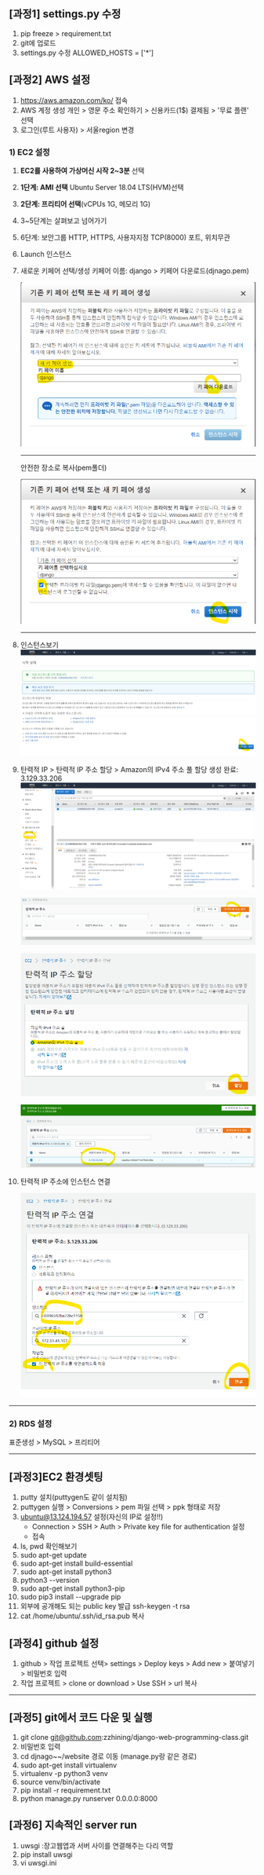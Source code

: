 ## [과정1] settings.py 수정

1. pip freeze > requirement.txt
2. git에 업로드
3. settings.py 수정
ALLOWED_HOSTS = ['*']

## [과정2] AWS 설정

1. https://aws.amazon.com/ko/ 접속
2. AWS 계정 생성 
  개인 > 영문 주소 확인하기 > 신용카드(1$) 결제됨 > '무료 플랜' 선택
3. 로그인(루트 사용자) > 서울region 변경

###  1) EC2 설정

1. **EC2를 사용하여 가상머신 시작 2~3분** 선택
2. **1단계: AMI 선택**
  Ubuntu Server 18.04 LTS(HVM)선택
3. **2단계: 프리티어 선택**(vCPUs 1G, 메모리 1G)
4. 3~5단계는 살펴보고 넘어가기
5. 6단계: 보안그룹
  HTTP, HTTPS, 사용자지정 TCP(8000) 포트, 위치무관
6. Launch 인스턴스
7. 새로운 키페어 선택/생성
   키페어 이름: django  > 키페어 다운로드(djnago.pem)  
   
   
     ![ex_screenshot](./image/1_키페어생성.png)
     
     
     ----
   안전한 장소로 복사(pem폴더)  
   
   
     ![ex_screenshot](./image/2_키페어선택.png)

     ----
8. 인스턴스보기  
     ![ex_screenshot](./image/3_설정완료화면.png)
 
 
9. 탄력적 IP > 탄력적 IP 주소 할당 > Amazon의 IPv4 주소 풀 할당
   생성 완료: 3.129.33.206
   ![ex_screenshot](./image/4_탄력적IP.png)
   
   
   ![ex_screenshot](./image/5_탄력적IP주소할당.png)
   
   
   ![ex_screenshot](./image/6_할당.png)
   
   
   ![ex_screenshot](./image/7_탄력적주소.png)
   
10. 탄력적 IP 주소에 인스턴스 연결


    ![ex_screenshot](./image/8_탄력적주소_연결.png)

----------------------------------------------------------
### 2) RDS 설정

표준생성 > MySQL > 프리티어

----------------------------------------------------------
## [과정3]EC2 환경셋팅

1. putty 설치(puttygen도 같이 설치됨)
2. puttygen 실행 > Conversions > pem 파일 선택 > ppk 형태로 저장
3. ubuntu@13.124.194.57 설정(자신의 IP로 설정!!)
   - Connection > SSH > Auth > Private key file for authentication 설정
   - 접속
4. ls, pwd 확인해보기
5. sudo apt-get update
6. sudo apt-get install build-essential
7. sudo apt-get install python3
8. python3 --version
9. sudo apt-get install python3-pip
10. sudo pip3 install --upgrade pip
11. 외부에 공개해도 되는 public key 발급
      ssh-keygen -t rsa
12. cat /home/ubuntu/.ssh/id_rsa.pub
     복사

## [과정4] github 설정

1. github > 작업 프로젝트 선택> settings > Deploy keys > Add new > 붙여넣기 > 비밀번호 입력
2. 작업 프로젝트 > clone or download > Use SSH > url 복사

-----------------------------------------
## [과정5] git에서 코드 다운 및 실행

1. git clone git@github.com:zzhining/django-web-programming-class.git
2. 비밀번호 입력
3. cd djnago~~/website 경로 이동 (manage.py랑 같은 경로)
4. sudo apt-get install virtualenv
5. virtualenv -p python3 venv
6. source venv/bin/activate
7. pip install -r requirement.txt
8. python manage.py runserver 0.0.0.0:8000

## [과정6] 지속적인  server run

1. uwsgi :장고웹앱과 서버 사이를 연결해주는 다리 역할
2. pip install uwsgi
3. vi uwsgi.ini

